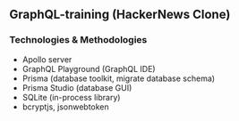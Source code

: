 ## GraphQL-training (HackerNews Clone)
### Technologies & Methodologies
- Apollo server
- GraphQL Playground (GraphQL IDE)
- Prisma (database toolkit, migrate database schema)
- Prisma Studio (database GUI)
- SQLite (in-process library)
- bcryptjs, jsonwebtoken 